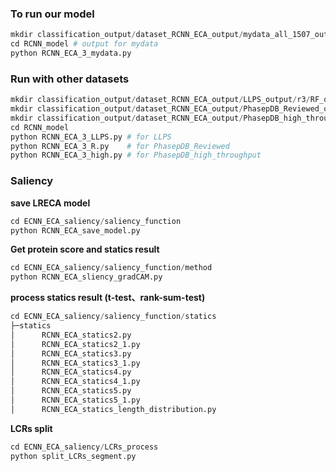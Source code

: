 ### To run our model

~~~python
mkdir classification_output/dataset_RCNN_ECA_output/mydata_all_1507_output/RCNN_ECA_em1024_128_32_output
cd RCNN_model # output for mydata
python RCNN_ECA_3_mydata.py
~~~

### Run with other datasets

```python
mkdir classification_output/dataset_RCNN_ECA_output/LLPS_output/r3/RF_output # output for LLPS
mkdir classification_output/dataset_RCNN_ECA_output/PhasepDB_Reviewed_output/RCNN_ECA_em1024_128_32_output # output for PhasepDB_Reviewed
mkdir classification_output/dataset_RCNN_ECA_output/PhasepDB_high_throughput_output/RCNN_ECA_em1024_hidden128_128_32_output # output for PhasepDB_high_throughput
cd RCNN_model
python RCNN_ECA_3_LLPS.py # for LLPS
python RCNN_ECA_3_R.py    # for PhasepDB_Reviewed
python RCNN_ECA_3_high.py # for PhasepDB_high_throughput
```

### Saliency

__save LRECA model__

```python
cd ECNN_ECA_saliency/saliency_function
python RCNN_ECA_save_model.py
```

__Get protein score and statics result__

```python
cd ECNN_ECA_saliency/saliency_function/method
python RCNN_ECA_sliency_gradCAM.py
```

__process statics result (t-test、rank-sum-test)__

```python
cd ECNN_ECA_saliency/saliency_function/statics
├─statics
│      RCNN_ECA_statics2.py
│      RCNN_ECA_statics2_1.py
│      RCNN_ECA_statics3.py
│      RCNN_ECA_statics3_1.py
│      RCNN_ECA_statics4.py
│      RCNN_ECA_statics4_1.py
│      RCNN_ECA_statics5.py
│      RCNN_ECA_statics5_1.py
│      RCNN_ECA_statics_length_distribution.py
```

__LCRs split__

```python
cd ECNN_ECA_saliency/LCRs_process
python split_LCRs_segment.py
```

